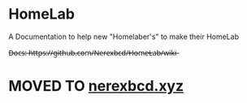 # HomeLab
A Documentation to help new "Homelaber's" to make their HomeLab

D̶o̶c̶s̶:̶ ̶h̶t̶t̶p̶s̶:̶/̶/̶g̶i̶t̶h̶u̶b̶.̶c̶o̶m̶/̶N̶e̶r̶e̶x̶b̶c̶d̶/̶H̶o̶m̶e̶L̶a̶b̶/̶w̶i̶k̶i̶

# MOVED TO [nerexbcd.xyz](https://nerexbcd.xyz/writes/)
